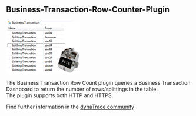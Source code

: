## Business-Transaction-Row-Counter-Plugin

![images\icon.png](images\icon.png)

The Business Transaction Row Count plugin queries a Business Transaction Dashboard to return the number of rows/splittings in the table.  
The plugin supports both HTTP and HTTPS.

Find further information in the [dynaTrace community](https://community.dynatrace.com/community/display/DL/Business+Transaction+Row+Counter+Plugin)
